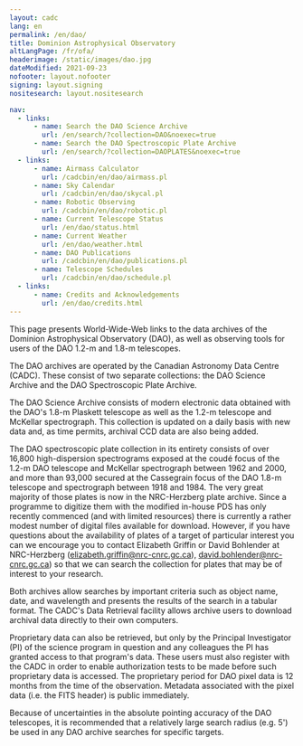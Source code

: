 ```yaml
---
layout: cadc
lang: en
permalink: /en/dao/
title: Dominion Astrophysical Observatory
altLangPage: /fr/ofa/
headerimage: /static/images/dao.jpg
dateModified: 2021-09-23
nofooter: layout.nofooter
signing: layout.signing
nositesearch: layout.nositesearch

nav:
  - links:
      - name: Search the DAO Science Archive 
        url: /en/search/?collection=DAO&noexec=true
      - name: Search the DAO Spectroscopic Plate Archive
        url: /en/search/?collection=DAOPLATES&noexec=true
  - links:
      - name: Airmass Calculator
        url: /cadcbin/en/dao/airmass.pl
      - name: Sky Calendar
        url: /cadcbin/en/dao/skycal.pl
      - name: Robotic Observing
        url: /cadcbin/en/dao/robotic.pl
      - name: Current Telescope Status
        url: /en/dao/status.html
      - name: Current Weather
        url: /en/dao/weather.html
      - name: DAO Publications
        url: /cadcbin/en/dao/publications.pl
      - name: Telescope Schedules
        url: /cadcbin/en/dao/schedule.pl
  - links:
      - name: Credits and Acknowledgements
        url: /en/dao/credits.html
---
```


<p>This page presents World-Wide-Web links to the data archives of the Dominion 
Astrophysical Observatory (DAO), as well as observing tools for users of the DAO 1.2-m and 1.8-m telescopes.</p>
<p>The DAO archives are operated by the Canadian Astronomy Data Centre (CADC). 
These consist of two separate collections: the DAO Science Archive and the DAO
Spectroscopic Plate Archive.</p>
<p>The DAO Science Archive consists of modern electronic data
obtained with the DAO's 1.8-m Plaskett telescope as well as the 1.2-m telescope and 
McKellar spectrograph.  This collection is updated on a daily basis
with new data and, as time permits, archival CCD data are also being added.</p>
<p>The DAO spectroscopic plate collection in its entirety consists of over 16,800 high-dispersion spectrograms 
exposed at the coudé focus of the 1.2-m DAO telescope and McKellar spectrograph between 
1962 and 2000, and more than 93,000 secured at the Cassegrain focus of the DAO 1.8-m telescope and 
spectrograph between 1918 and 1984. The very great majority of those plates is now in the NRC-Herzberg
plate archive. Since a programme to digitize them with the modified in-house PDS has only recently commenced 
(and with limited resources) there is currently a rather modest number of digital files available 
for download. However, if you have questions about the availability of plates of a target of 
particular interest you can we encourage you to contact Elizabeth Griffin or David Bohlender at 
NRC-Herzberg 
(<a href="mailto:elizabeth.griffin@nrc-cnrc.gc.ca" class="ui-link">elizabeth.griffin@nrc-cnrc.gc.ca</a>),  <a href="mailto:david.bohlender@nrc-cnrc.gc.ca" class="ui-link">david.bohlender@nrc-cnrc.gc.ca</a>)
so that we can search the collection for plates that may be of interest to your research.</p>
<p>Both archives allow searches by important criteria such as object name, date, and 
wavelength and presents the results of the search in a tabular format. The CADC's Data Retrieval 
facility allows archive users to download archival data directly to their own computers.</p>
<p>Proprietary data can also be retrieved, but only by the Principal Investigator (PI) of the science 
program in question and any colleagues the PI has granted access to that program's data. These 
users must also register with the CADC in order to enable authorization tests to be made before 
such proprietary data is accessed. The proprietary period for DAO pixel data is 12 months from 
the time of the observation. Metadata associated with the pixel data (i.e. the FITS header) 
is public immediately.</p>
<section class="alert alert-info">
    Because of uncertainties in the absolute pointing accuracy of the DAO telescopes, it is recommended
    that a relatively large search radius (e.g. 5') be used in any DAO archive searches for specific
    targets.
</section>
